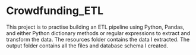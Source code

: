 # Crowdfunding_ETL
This project is to practise building an ETL pipeline using Python, Pandas, and either Python dictionary methods or regular expressions to extract and transform the data.
The resources folder contains the data I extracted.
The output folder contains all the files and database schema I created.
